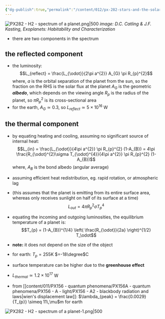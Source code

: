 ```yaml
---
{"dg-publish":true,"permalink":"/content/012/px-282-stars-and-the-solar-system/h-introduction-to-the-planets/px-282-h2-spectrum-of-a-planet/","noteIcon":"1","created":"2025-01-10T11:27:46.125+00:00","updated":"2025-01-10T16:32:52.949+00:00"}
---
```



![PX282 - H2 - spectrum of a planet.png|500](/img/user/pics/PX282%20-%20H2%20-%20spectrum%20of%20a%20planet.png)
*image: D.C. Catling & J.F. Kasting, Exoplanets: Habitability and Characterization*

- there are two components in the spectrum
## the reflected component
- the luminosity:
$$L_{reflect} = \frac{L_{\odot}}{2\pi a^{2}} A_{G} \pi R_{p}^{2}$$
	where, 
		$a$ is the orbital separation of the planet from the sun, so the fraction on the RHS is the solar flux at the planet
		$A_G$ is the geometric ***albedo***, which depends on the viewing angle
		$R_{p}$ is the radius of the planet, so $\pi R_{p}^{2}$ is its cross-sectional area
- for the earth, $A_G \simeq 0.3$, so $L_{reflect} \simeq 5\times10^{16}$ W 

## the thermal component
- by equating heating and cooling, assuming no significant source of internal heat:
$$L_{in} = \frac{L_{\odot}}{4\pi a^{2}} \pi R_{p}^{2} (1-A_{B}) = 4\pi \frac{R_{\odot}^{2}\sigma T_{\odot}^{4}}{4\pi a^{2}} \pi R_{p}^{2} (1-A_{B})$$
	where, $A_{B}$ is the bond albedo (angular average)

- assuming efficient heat redistribution, eg. rapid rotation, or atmospheric lag
- (this assumes that the planet is emitting from its entire surface area, whereas only receives sunlight on half of its surface at a time)
$$L_{out} = 4\pi R_{p}^{2}\sigma T_{p}^{4}$$
- equating the incoming and outgoing luminosities, the equilibrium temperature of a planet is:
$$T_{p} = (1-A_{B})^{1/4} \left( \frac{R_{\odot}}{2a} \right)^{1/2} T_\odot$$
- **note:** it does not depend on the size of the object
- for earth: $T_{p} = 255$K $=-18\degree$C
- surface temperature can be higher due to the **greenhouse effect**
- $L_{thermal} \simeq 1.2\times10^{17}$ W
- from [[content/011/PX156 - quantum phenomena/PX156A - quantum phenomena/PX156 - A - light/PX156 - A2 - blackbody radiation and laws\|wien's displacement law]]: $\lambda_{peak} = \frac{0.0029}{T_{p}} \simeq 11\,\mu$m for earth
 
![PX282 - H2 - spectrum of a planet-1.png|500](/img/user/pics/PX282%20-%20H2%20-%20spectrum%20of%20a%20planet-1.png)

